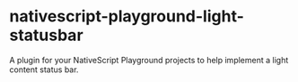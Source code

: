 # nativescript-playground-light-statusbar
A plugin for your NativeScript Playground projects to help implement a light content status bar. 
